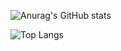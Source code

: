 ![Anurag's GitHub stats](https://github-readme-stats.vercel.app/api?username=iamDvz&count_private=true&show_icons=true&&bg_color=15,ef2388,ffd6b9)

![Top Langs](https://github-readme-stats.vercel.app/api/top-langs/?username=iamDvz&count_private=true&layout=compact)
